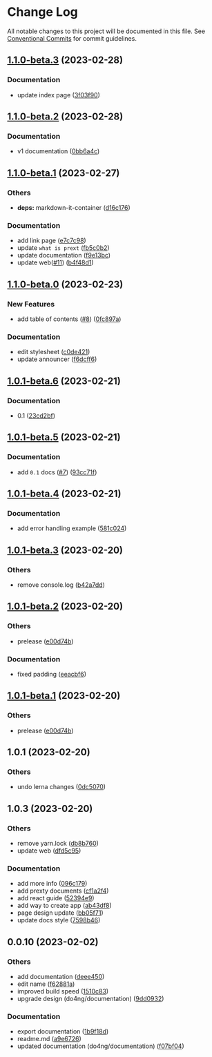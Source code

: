 # Change Log

All notable changes to this project will be documented in this file.
See [Conventional Commits](https://conventionalcommits.org) for commit guidelines.

## [1.1.0-beta.3](https://github.com/do4ng/prext/compare/web@1.1.0-beta.2...web@1.1.0-beta.3) (2023-02-28)


### Documentation

*  update index page ([3f03f90](https://github.com/do4ng/prext/commit/3f03f901c1c92e4fa495bc9e98e5b966a31448fc))



## [1.1.0-beta.2](https://github.com/do4ng/prext/compare/web@1.1.0-beta.1...web@1.1.0-beta.2) (2023-02-28)


### Documentation

* v1 documentation ([0bb6a4c](https://github.com/do4ng/prext/commit/0bb6a4c9521983749884d96ba398a6988c1cde21))



## [1.1.0-beta.1](https://github.com/do4ng/prext/compare/web@1.1.0-beta.0...web@1.1.0-beta.1) (2023-02-27)


### Others

* **deps:** markdown-it-container ([d16c176](https://github.com/do4ng/prext/commit/d16c1766040bcd06f2c1d76d9d91128085c5fe21))


### Documentation

* add link page ([e7c7c98](https://github.com/do4ng/prext/commit/e7c7c98bd444463ac75f6f2d8a55eafb74486012))
* update `what is prext` ([fb5c0b2](https://github.com/do4ng/prext/commit/fb5c0b25b567b2ff5f49dea8a6f26f85dc81eadd))
* update documentation ([f9e13bc](https://github.com/do4ng/prext/commit/f9e13bc5b0eb2cb17d198352f11e287c547f0ae8))
* update web([#11](https://github.com/do4ng/prext/issues/11)) ([b4f48d1](https://github.com/do4ng/prext/commit/b4f48d1cd77c9dc2897e3377d93ff87bb899efc3))




## [1.1.0-beta.0](https://github.com/do4ng/prext/compare/web@1.0.1-beta.6...web@1.1.0-beta.0) (2023-02-23)


### New Features

* add table of contents ([#8](https://github.com/do4ng/prext/issues/8)) ([0fc897a](https://github.com/do4ng/prext/commit/0fc897aca85f0cc0edfbba076b8c0c0305fccc97))


### Documentation

* edit stylesheet ([c0de421](https://github.com/do4ng/prext/commit/c0de4218d52254ce440aca9c48dc718046af7f2d))
* update announcer ([f6dcff6](https://github.com/do4ng/prext/commit/f6dcff64dac5a72ade9713a9819bc395248074f9))



## [1.0.1-beta.6](https://github.com/do4ng/prext/compare/web@1.0.1-beta.5...web@1.0.1-beta.6) (2023-02-21)


### Documentation

* 0.1 ([23cd2bf](https://github.com/do4ng/prext/commit/23cd2bfd1df5d9513b04346962b588e529b9ed05))



## [1.0.1-beta.5](https://github.com/do4ng/prext/compare/web@1.0.1-beta.4...web@1.0.1-beta.5) (2023-02-21)


### Documentation

* add `0.1` docs ([#7](https://github.com/do4ng/prext/issues/7)) ([93cc71f](https://github.com/do4ng/prext/commit/93cc71f63f0146eddbb18abb55d1349189cbaa86))



## [1.0.1-beta.4](https://github.com/do4ng/prext/compare/web@1.0.1-beta.3...web@1.0.1-beta.4) (2023-02-21)


### Documentation

* add error handling example ([581c024](https://github.com/do4ng/prext/commit/581c024cca6834195c4e9f8d372853d91090e7ff))



## [1.0.1-beta.3](https://github.com/do4ng/prext/compare/web@1.0.1-beta.2...web@1.0.1-beta.3) (2023-02-20)


### Others

* remove console.log ([b42a7dd](https://github.com/do4ng/prext/commit/b42a7ddbea6ec998c94dd06ac71b233fb7e03adb))



## [1.0.1-beta.2](https://github.com/do4ng/prext/compare/web@1.0.1...web@1.0.1-beta.2) (2023-02-20)


### Others

* prelease ([e00d74b](https://github.com/do4ng/prext/commit/e00d74bcaa5eca141f30867ae2ad6b77b10b8313))


### Documentation

* fixed padding ([eeacbf6](https://github.com/do4ng/prext/commit/eeacbf6886ca499499072cac560ee4d7e0ec0aa2))



## [1.0.1-beta.1](https://github.com/do4ng/prext/compare/web@1.0.1...web@1.0.1-beta.1) (2023-02-20)


### Others

* prelease ([e00d74b](https://github.com/do4ng/prext/commit/e00d74bcaa5eca141f30867ae2ad6b77b10b8313))




## 1.0.1 (2023-02-20)


### Others

* undo lerna changes ([0dc5070](https://github.com/do4ng/prext/commit/0dc50708ed449435b01a8ccbc112b9b0816fb48b))

## 1.0.3 (2023-02-20)


### Others

* remove yarn.lock ([db8b760](https://github.com/do4ng/prext/commit/db8b7608860264fffcf86fc5b134197d4da13067))
* update web ([dfd5c95](https://github.com/do4ng/prext/commit/dfd5c954ed9a3589fc98543130070898d0a39d66))


### Documentation

* add more info ([096c179](https://github.com/do4ng/prext/commit/096c179f454ef1b39e2d1049b2ee4d162463edec))
* add prexty documents ([cf1a2f4](https://github.com/do4ng/prext/commit/cf1a2f41ea1b240cf757492f3f658de9dc4174b2))
* add react guide ([52394e9](https://github.com/do4ng/prext/commit/52394e919c91cb99b570dcb84b8d3d181dac2340))
* add way to create app ([ab43df8](https://github.com/do4ng/prext/commit/ab43df8c704f5de43c2a4aabf7bc29d57a52fa04))
* page design update ([bb05f71](https://github.com/do4ng/prext/commit/bb05f71f39e05cb36d9c3a925a5756a454e2333d))
* update docs style ([7598b46](https://github.com/do4ng/prext/commit/7598b466362b490656565903639473c6f7060850))

## 0.0.10 (2023-02-02)


### Others

* add documentation ([deee450](https://github.com/do4ng/prext/commit/deee450a8434a5252b134c5d65d29a75b5cc6aa3))
* edit name ([f62881a](https://github.com/do4ng/prext/commit/f62881aa0706413745c1162ca9ec7b367450eead))
* improved build speed ([1510c83](https://github.com/do4ng/prext/commit/1510c83527e1aef669d3bd4d8ed3059ad47affc7))
* upgrade design (do4ng/documentation) ([9dd0932](https://github.com/do4ng/prext/commit/9dd0932c71ba8035a3624ff41f3c205173ae8f13))


### Documentation

* export documentation ([1b9f18d](https://github.com/do4ng/prext/commit/1b9f18d6db4ef2fde7e9e12c24facae30852d6f0))
* readme.md ([a9e6726](https://github.com/do4ng/prext/commit/a9e672677f183f8abeb7524195cf48b721700016))
* updated documentation (do4ng/documentation) ([f07bf04](https://github.com/do4ng/prext/commit/f07bf04438ce236fcf3d851a3fcfb0f5e9a1d1be))
